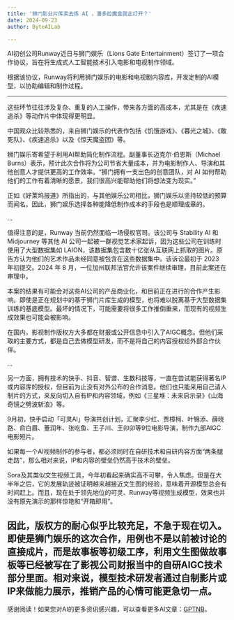 ```yaml
---
title: '狮门影业片库卖去炼 AI ，潘多拉魔盒就此打开？'
date: 2024-09-23
author: ByteAILab

---
```


AI初创公司Runway近日与狮门娱乐（Lions Gate Entertainment）签订了一项合作协议，旨在将生成式人工智能技术引入电影和电视制作领域。

根据该协议，Runway将利用狮门娱乐的电影和电视剧内容库，开发定制的AI模型，以协助编辑和制作过程。

---
这些环节往往涉及复杂、重复的人工操作，带来各方面的高成本，尤其是在《疾速追杀》等动作片中体现得更明显。

中国观众比较熟悉的，来自狮门娱乐的代表作包括《饥饿游戏》、《暮光之城》、《敢死队》、《疾速追杀》以及《惊天魔盗团》等。

狮门娱乐寄希望于利用AI帮助简化制作流程。副董事长迈克尔·伯恩斯（Michael Burns）表示，预计此次合作将为公司节省大量成本，并为电影制作人、导演和其他创意人才提供更高的工作效率。“狮门拥有一支出色的创意团队，对 AI 如何帮助他们的工作有着清晰的愿景，我们很高兴能帮助他们将想法变为现实。”

正如《好莱坞报道》所指出的，与其他娱乐公司相比，狮门娱乐以坚持较低的预算而闻名。因此，狮门娱乐选择各种能降低制作成本的手段也是顺理成章的。

...

值得注意的是，Runway 当前仍然面临一场侵权官司。该公司与 Stability AI 和 Midjourney 等其他 AI 公司一起被一群视觉艺术家起诉，因为这些公司在训练时使用了大型数据集如 LAION，该数据集包含数十亿张从互联网上抓取的图片。原告方认为他们的艺术作品未经同意被包含在这些数据集中。该诉讼最初于 2023 年初提交。2024 年 8 月，一位加州联邦法官允许该案件继续审理，目前此案还在审理中。

本案的结果有可能会对这些AI公司的产品商业化，和目前正在进行的合作产生影响。即使是正在规划中的基于狮门片库生成的模型，也将难以脱离基于大型数据集训练的基底模型。最坏的情况下，可能需要将很多工作推倒重来，而现有的视频生成效果也可能会被影响。

在国内，影视制作版权方大多都在财报或公开信息中引入了AIGC概念。但他们采取的主要方式，都是自己去做模型研发，而不是将自己的内容授权给外部合作伙伴。

...

另一方面，拥有技术的快手、抖音、智谱、生数科技等，一直在尝试能获得著名IP或内容库的授权，但目前为止没有对外公布的合作消息。他们也只能采用自己请人制片的方式，来反向切入自有IP和内容领域，例如《三星堆：未来启示录》《山海奇镜之劈波斩浪》等。

9月初，快手启动「可灵AI」导演共创计划，汇聚李少红、贾樟柯、叶锦添、薛晓路、俞白眉、董润年、张吃鱼、王子川、王卯卯等9位电影导演，制作九部AIGC电影短片。

如果每一个AI视频制作的参与者，都必须同时在自研技术和自研内容方面“两条腿走路”，那么相对来说，IP和内容的壁垒仍然高于技术的壁垒。

Sora及其类似文生视频工具，今年初看起来确实高不可攀，令人焦虑。但是在大半年之后，它的发展轨迹被证明越来越接近文生图的经验，意味着开源模型总会有时间赶上。而且，现在处于领先地位的可灵、Runway等视频生成模型，效果也并没有原先演示的那样惊艳和“开箱即用”。

因此，版权方的耐心似乎比较充足，不急于现在切入。即使是狮门娱乐的这次合作，用例也不是以前被讨论的直接成片，而是故事板等初级工序，利用文生图做故事板等已经被写在了影视公司财报当中的自研AIGC技术部分里面。相对来说，模型技术研发者通过自制影片或IP来做能力展示，推销产品的心情可能更急切一点。
---
感谢阅读！如果您对AI的更多资讯感兴趣，可以查看更多AI文章：[GPTNB](https://gptnb.com)。